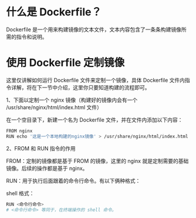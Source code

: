 
# 什么是 Dockerfile？
Dockerfile 是一个用来构建镜像的文本文件，文本内容包含了一条条构建镜像所需的指令和说明。

# 使用 Dockerfile 定制镜像
这里仅讲解如何运行 Dockerfile 文件来定制一个镜像，具体 Dockerfile 文件内指令详解，将在下一节中介绍，这里你只要知道构建的流程即可。

1、下面以定制一个 nginx 镜像（构建好的镜像内会有一个 /usr/share/nginx/html/index.html 文件）

在一个空目录下，新建一个名为 Dockerfile 文件，并在文件内添加以下内容：


```bash
FROM nginx
RUN echo '这是一个本地构建的nginx镜像' > /usr/share/nginx/html/index.html
```

2、FROM 和 RUN 指令的作用

FROM：定制的镜像都是基于 FROM 的镜像，这里的 nginx 就是定制需要的基础镜像。后续的操作都是基于 nginx。

RUN：用于执行后面跟着的命令行命令。有以下俩种格式：

shell 格式：
```bash
RUN <命令行命令>
# <命令行命令> 等同于，在终端操作的 shell 命令。
```
